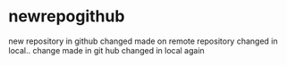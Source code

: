 # newrepogithub
new repository in github
changed made on remote repository
changed in local..
change made in git hub
changed in local again
